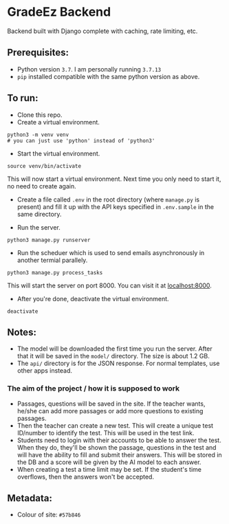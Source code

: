 # GradeEz Backend

Backend built with Django complete with caching, rate limiting, etc.

## Prerequisites:

- Python version `3.7`. I am personally running `3.7.13`
- `pip` installed compatible with the same python version as above.

## To run:

- Clone this repo.
- Create a virtual environment.
  
```
python3 -m venv venv
# you can just use 'python' instead of 'python3'
```
- Start the virtual environment.
  
```
source venv/bin/activate
```
This will now start a virtual environment. Next time you only need to start it, no need to create again.

- Create a file called `.env` in the root directory (where `manage.py` is present) and fill it up with the API keys specified in `.env.sample` in the same directory.

- Run the server.

```
python3 manage.py runserver
```

- Run the scheduer which is used to send emails asynchronously in another termial parallely.

```
python3 manage.py process_tasks
```

This will start the server on port 8000. You can visit it at [localhost:8000](http://localhost:8000/).

- After you're done, deactivate the virtual environment.

```
deactivate
```

## Notes:

- The model will be downloaded the first time you run the server. After that it will be saved in the `model/` directory. The size is about 1.2 GB.
- The `api/` directory is for the JSON response. For normal templates, use other apps instead.

### The aim of the project / how it is supposed to work

- Passages, questions will be saved in the site. If the teacher wants, he/she can add more passages or add more questions to existing passages.
- Then the teacher can create a new test. This will create a unique test ID/number to identify the test. This will be used in the test link.
- Students need to login with their accounts to be able to answer the test. When they do, they'll be shown the passage, questions in the test and will have the ability to fill and submit their answers. This will be stored in the DB and a score will be given by the AI model to each answer.
- When creating a test a time limit may be set. If the student's time overflows, then the answers won't be accepted.

## Metadata:

- Colour of site: `#57b846`